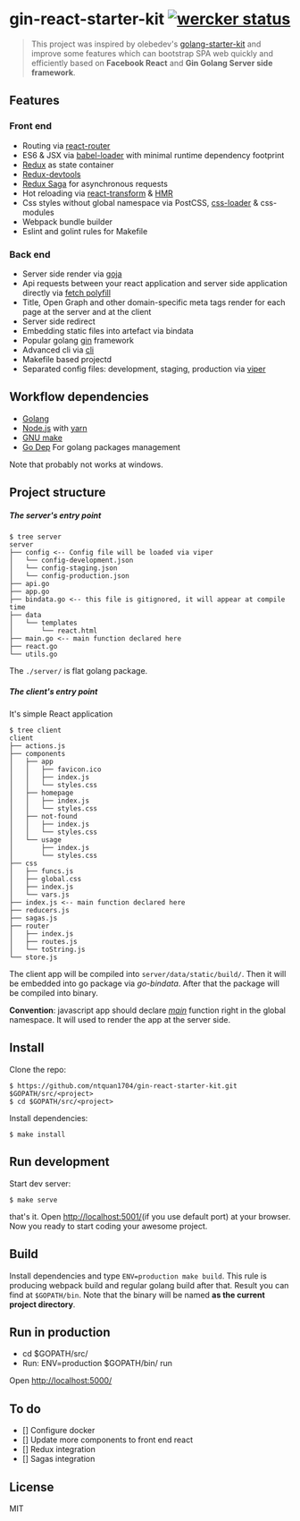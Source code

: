 # gin-react-starter-kit [![wercker status](https://app.wercker.com/status/9a89452d2dffe93d18383013e85c8566/s/master "wercker status")](https://app.wercker.com/project/byKey/9a89452d2dffe93d18383013e85c8566)

> This project was inspired by olebedev's [golang-starter-kit](https://github.com/olebedev/go-starter-kit) and improve some features which can bootstrap SPA web quickly and efficiently based on **Facebook React** and **Gin Golang Server side framework**.

## Features
### Front end
* Routing via [react-router](https://github.com/reactjs/react-router)
* ES6 & JSX via [babel-loader](https://github.com/babel/babel-loader) with minimal runtime dependency footprint
* [Redux](https://rackt.org/redux/) as state container
* [Redux-devtools](https://github.com/gaearon/redux-devtools)
* [Redux Saga](https://github.com/redux-saga) for asynchronous requests
* Hot reloading via [react-transform](https://github.com/gaearon/babel-plugin-react-transform) & [HMR](http://webpack.github.io/docs/hot-module-replacement.html)
* Css styles without global namespace via PostCSS, [css-loader](https://github.com/webpack/css-loader) & css-modules
* Webpack bundle builder
* Eslint and golint rules for Makefile

### Back end
* Server side render via [goja](https://github.com/dop251/goja)
* Api requests between your react application and server side application directly  via [fetch polyfill](https://github.com/olebedev/gojax/tree/master/fetch)
* Title, Open Graph and other domain-specific meta tags render for each page at the server and at the client
* Server side redirect
* Embedding static files into artefact via bindata
* Popular golang [gin](https://github.com/gin-gonic/gin) framework
* Advanced cli via [cli](https://github.com/codegangsta/cli)
* Makefile based projectd
* Separated config files: development, staging, production via [viper](https://github.com/spf13/viper)


## Workflow dependencies

* [Golang](https://golang.org/)
* [Node.js](https://nodejs.org/) with [yarn](https://yarnpkg.com)
* [GNU make](https://www.gnu.org/software/make/)
* [Go Dep](https://github.com/golang/dep) For golang packages management

Note that probably not works at windows.

## Project structure

##### The server's entry point
```
$ tree server
server
├── config <-- Config file will be loaded via viper
│   └── config-development.json
│   └── config-staging.json
│   └── config-production.json
├── api.go
├── app.go
├── bindata.go <-- this file is gitignored, it will appear at compile time
├── data
│   └── templates
│       └── react.html
├── main.go <-- main function declared here
├── react.go
└── utils.go
```

The `./server/` is flat golang package.

##### The client's entry point

It's simple React application

```
$ tree client
client
├── actions.js
├── components
│   ├── app
│   │   ├── favicon.ico
│   │   ├── index.js
│   │   └── styles.css
│   ├── homepage
│   │   ├── index.js
│   │   └── styles.css
│   ├── not-found
│   │   ├── index.js
│   │   └── styles.css
│   └── usage
│       ├── index.js
│       └── styles.css
├── css
│   ├── funcs.js
│   ├── global.css
│   ├── index.js
│   └── vars.js
├── index.js <-- main function declared here
├── reducers.js
├── sagas.js
├── router
│   ├── index.js
│   ├── routes.js
│   └── toString.js
└── store.js
```

The client app will be compiled into `server/data/static/build/`.  Then it will be embedded into go package via _go-bindata_. After that the package will be compiled into binary.

**Convention**: javascript app should declare [_main_](https://github.com/olebedev/go-starter-kit/blob/master/client/index.js#L4) function right in the global namespace. It will used to render the app at the server side.

## Install

Clone the repo:

```
$ https://github.com/ntquan1704/gin-react-starter-kit.git $GOPATH/src/<project>
$ cd $GOPATH/src/<project>
```

Install dependencies:

```
$ make install
```

## Run development

Start dev server:

```
$ make serve
```

that's it. Open [http://localhost:5001/](http://localhost:5001/)(if you use default port) at your browser. Now you ready to start coding your awesome project.

## Build

Install dependencies and type `ENV=production make build`. This rule is producing webpack build and regular golang build after that. Result you can find at `$GOPATH/bin`. Note that the binary will be named **as the current project directory**.

## Run in production
- cd $GOPATH/src/<project>
- Run: ENV=production $GOPATH/bin/<project> run

Open [http://localhost:5000/](http://localhost:5000/) 

## To do
- [] Configure docker
- [] Update more components to front end react
- [] Redux integration
- [] Sagas integration

## License
MIT
